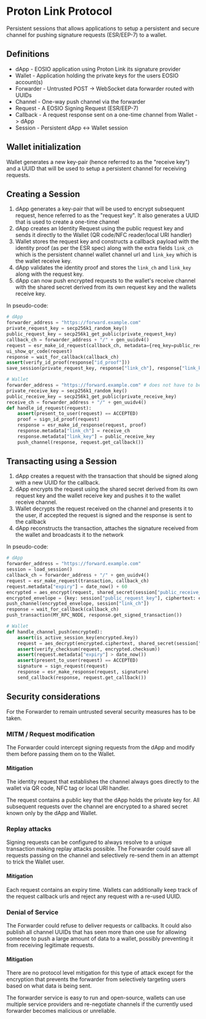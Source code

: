 # Proton Link Protocol

Persistent sessions that allows applications to setup a persistent and secure channel for pushing signature requests (ESR/EEP-7) to a wallet.

## Definitions

-   dApp - EOSIO application using Proton Link its signature provider
-   Wallet - Application holding the private keys for the users EOSIO account(s)
-   Forwarder - Untrusted POST -> WebSocket data forwarder routed with UUIDs
-   Channel - One-way push channel via the forwarder
-   Request - A EOSIO Signing Request (ESR/EEP-7)
-   Callback - A request response sent on a one-time channel from Wallet -> dApp
-   Session - Persistent dApp <-> Wallet session

## Wallet initialization

Wallet generates a new key-pair (hence referred to as the "receive key") and a UUID that will be used to setup a persistent channel for receiving requests.

## Creating a Session

1. dApp generates a key-pair that will be used to encrypt subsequent request, hence referred to as the "request key". It also generates a UUID that is used to create a one-time channel
2. dApp creates an Identity Request using the public request key and sends it directly to the Wallet (QR code/NFC reader/local URI handler)
3. Wallet stores the request key and constructs a callback payload with the identity proof (as per the ESR spec) along with the extra fields `link_ch` which is the persistent channel wallet channel url and `link_key` which is the wallet receive key.
4. dApp validates the identity proof and stores the `link_ch` and `link_key` along with the request key.
5. dApp can now push encrypted requests to the wallet's receive channel with the shared secret derived from its own request key and the wallets receive key.

In pseudo-code:

```python
# dApp
forwarder_address = "https://forward.example.com"
private_request_key = secp256k1_random_key()
public_request_key = secp256k1_get_public(private_request_key)
callback_ch = forwarder_address + "/" + gen_uuidv4()
request = esr_make_id_request(callback_ch, metadata={req_key=public_request_key})
ui_show_qr_code(request)
response = wait_for_callback(callback_ch)
assert(verify_id_proof(response["id_proof"]))
save_session(private_request_key, response["link_ch"], response["link_key"])

# Wallet
forwarder_address = "https://forward.example.com" # does not have to be the same as dApp
private_receive_key = secp256k1_random_key()
public_receive_key = secp256k1_get_public(private_receive_key)
receive_ch = forwarder_address + "/" + gen_uuidv4()
def handle_id_request(request):
    assert(present_to_user(request) == ACCEPTED)
    proof = sign_id_proof(request)
    response = esr_make_id_response(request, proof)
    response.metadata["link_ch"] = receive_ch
    response.metadata["link_key"] = public_receive_key
    push_channel(response, request.get_callback())
```

## Transacting using a Session

1. dApp creates a request with the transaction that should be signed along with a new UUID for the callback.
2. dApp encrypts the request using the shared secret derived from its own request key and the wallet receive key and pushes it to the wallet receive channel.
3. Wallet decrypts the request received on the channel and presents it to the user, if accepted the request is signed and the response is sent to the callback
4. dApp reconstructs the transaction, attaches the signature received from the wallet and broadcasts it to the network

In pseudo-code:

```python
# dApp
forwarder_address = "https://forward.example.com"
session = load_session()
callback_ch = forwarder_address + "/" + gen_uuidv4()
request = esr_make_request(transaction, callback_ch)
request.metadata["expiry"] = date_now() + 60
encrypted = aes_encrypt(request, shared_secret(session["public_receive_key"], session["private_request_key"])
encrypted_envelope = {key: session["public_request_key"], ciphertext: encrypted, checksum: sha256(request)}
push_channel(encrypted_envelope, session["link_ch"])
response = wait_for_callback(callback_ch)
push_transaction(MY_RPC_NODE, response.get_signed_transaction())

# Wallet
def handle_channel_push(encrypted):
    assert(is_active_session_key(encrypted.key))
    request = aes_decrypt(encrypted.ciphertext, shared_secret(session["private_receive_key"], encrypted.key)
    assert(verify_checksum(request, encrypted.checksum))
    assert(request.metadata["expiry"] > date_now())
    assert(present_to_user(request) == ACCEPTED)
    signature = sign_request(request)
    response = esr_make_response(request, signature)
    send_callback(response, request.get_callback())
```

## Security considerations

For the Forwarder to remain untrusted several security measures has to be taken.

### MITM / Request modification

The Forwarder could intercept signing requests from the dApp and modify them before passing them on to the Wallet.

#### Mitigation

The identity request that establishes the channel always goes directly to the wallet via QR code, NFC tag or local URI handler.

The request contains a public key that the dApp holds the private key for. All subsequent requests over the channel are encrypted to a shared secret known only by the dApp and Wallet.

### Replay attacks

Signing requests can be configured to always resolve to a unique transaction making replay attacks possible. The Forwarder could save all requests passing on the channel and selectively re-send them in an attempt to trick the Wallet user.

#### Mitigation

Each request contains an expiry time. Wallets can additionally keep track of the request callback urls and reject any request with a re-used UUID.

### Denial of Service

The Forwarder could refuse to deliver requests or callbacks. It could also publish all channel UUIDs that has seen more than one use for allowing someone to push a large amount of data to a wallet, possibly preventing it from receiving legitimate requests.

#### Mitigation

There are no protocol level mitigation for this type of attack except for the encryption that prevents the forwarder from selectively targeting users based on what data is being sent.

The forwarder service is easy to run and open-source, wallets can use multiple service providers and re-negotiate channels if the currently used forwarder becomes malicious or unreliable.
